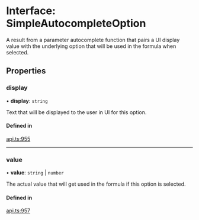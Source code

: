 # Interface: SimpleAutocompleteOption

A result from a parameter autocomplete function that pairs a UI display value with
the underlying option that will be used in the formula when selected.

## Properties

### display

• **display**: `string`

Text that will be displayed to the user in UI for this option.

#### Defined in

[api.ts:955](https://github.com/coda/packs-sdk/blob/main/api.ts#L955)

___

### value

• **value**: `string` \| `number`

The actual value that will get used in the formula if this option is selected.

#### Defined in

[api.ts:957](https://github.com/coda/packs-sdk/blob/main/api.ts#L957)

